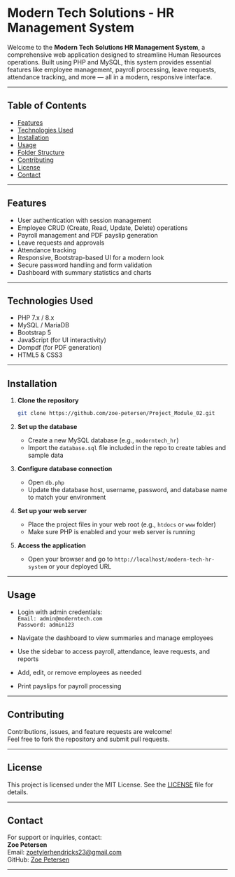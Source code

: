 # Modern Tech Solutions - HR Management System

Welcome to the **Modern Tech Solutions HR Management System**, a comprehensive web application designed to streamline Human Resources operations. Built using PHP and MySQL, this system provides essential features like employee management, payroll processing, leave requests, attendance tracking, and more — all in a modern, responsive interface.

---

## Table of Contents

- [Features](#features)  
- [Technologies Used](#technologies-used)  
- [Installation](#installation)  
- [Usage](#usage)  
- [Folder Structure](#folder-structure)  
- [Contributing](#contributing)  
- [License](#license)  
- [Contact](#contact)  

---

## Features

- User authentication with session management  
- Employee CRUD (Create, Read, Update, Delete) operations  
- Payroll management and PDF payslip generation  
- Leave requests and approvals  
- Attendance tracking  
- Responsive, Bootstrap-based UI for a modern look  
- Secure password handling and form validation  
- Dashboard with summary statistics and charts  

---

## Technologies Used

- PHP 7.x / 8.x  
- MySQL / MariaDB  
- Bootstrap 5  
- JavaScript (for UI interactivity)  
- Dompdf (for PDF generation)  
- HTML5 & CSS3  

---

## Installation

1. **Clone the repository**  
   ```bash
   git clone https://github.com/zoe-petersen/Project_Module_02.git
   ```

2. **Set up the database**  
   - Create a new MySQL database (e.g., `moderntech_hr`)  
   - Import the `database.sql` file included in the repo to create tables and sample data  

3. **Configure database connection**  
   - Open `db.php`  
   - Update the database host, username, password, and database name to match your environment  

4. **Set up your web server**  
   - Place the project files in your web root (e.g., `htdocs` or `www` folder)  
   - Make sure PHP is enabled and your web server is running  

5. **Access the application**  
   - Open your browser and go to `http://localhost/modern-tech-hr-system` or your deployed URL  

---

## Usage

- Login with admin credentials:  
  `Email: admin@moderntech.com`  
  `Password: admin123`  

- Navigate the dashboard to view summaries and manage employees  
- Use the sidebar to access payroll, attendance, leave requests, and reports  
- Add, edit, or remove employees as needed  
- Print payslips for payroll processing  

---


## Contributing

Contributions, issues, and feature requests are welcome!  
Feel free to fork the repository and submit pull requests.  

---

## License

This project is licensed under the MIT License. See the [LICENSE](LICENSE) file for details.

---

## Contact

For support or inquiries, contact:  
**Zoe Petersen**  
Email: zoetylerhendricks23@gmail.com  
GitHub: [Zoe Petersen](https://github.com/zoe-petersen/Project_Module_02.git)  

---
